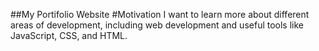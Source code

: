 ##My Portifolio Website
#Motivation
I want to learn more about different areas of development, including web development and useful tools like JavaScript, CSS, and HTML.
